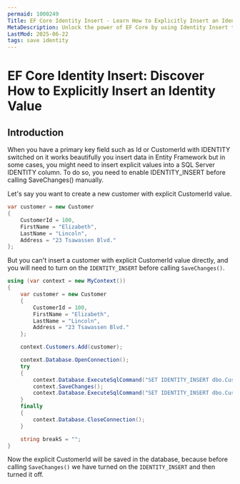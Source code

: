 ```yaml
---
permaid: 1000249
Title: EF Core Identity Insert - Learn How to Explicitly Insert an Identity Value
MetaDescription: Unlock the power of EF Core by using Identity Insert to explicitly insert a value in a database. Learn how to use the `SET IDENTITY_INSERT` SQL to allow inserting an explicit value.
LastMod: 2025-06-22
tags: save identity
---
```


# EF Core Identity Insert: Discover How to Explicitly Insert an Identity Value

## Introduction

When you have a primary key field such as Id or CustomerId with IDENTITY switched on it works beautifully you insert data in Entity Framework but in some cases, you might need to insert explicit values into a SQL Server IDENTITY column. To do so, you need to enable IDENTITY_INSERT before calling SaveChanges() manually.

Let's say you want to create a new customer with explicit CustomerId value. 


```csharp
var customer = new Customer
{
    CustomerId = 100,
    FirstName = "Elizabeth",
    LastName = "Lincoln",
    Address = "23 Tsawassen Blvd."
};
```

But you can't insert a customer with explicit CustomerId value directly, and you will need to turn on the `IDENTITY_INSERT` before calling `SaveChanges()`.


```csharp
using (var context = new MyContext())
{
    var customer = new Customer
    {
        CustomerId = 100,
        FirstName = "Elizabeth",
        LastName = "Lincoln",
        Address = "23 Tsawassen Blvd."
    };

    context.Customers.Add(customer);

    context.Database.OpenConnection();
    try
    {
        context.Database.ExecuteSqlCommand("SET IDENTITY_INSERT dbo.Customers ON");
        context.SaveChanges();
        context.Database.ExecuteSqlCommand("SET IDENTITY_INSERT dbo.Customers OFF");
    }
    finally
    {
        context.Database.CloseConnection();
    }

    string breakS = "";
}
```

Now the explicit CustomerId will be saved in the database, because before calling `SaveChanges()` we have turned on the `IDENTITY_INSERT` and then turned it off.
